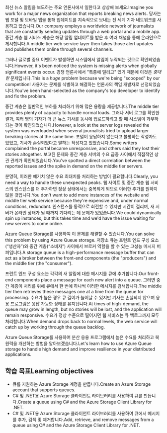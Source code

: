 <span data-ttu-id="b81b7-101">최신 뉴스 알림을 보도하는 주요 언론사에서 일한다고 상상해 보세요.</span><span class="sxs-lookup"><span data-stu-id="b81b7-101">Imagine you work for a major news organization that reports breaking news alerts.</span></span> <span data-ttu-id="b81b7-102">당사는 웹 포털 및 모바일 앱을 통해 업데이트를 지속적으로 보내는 전 세계 기자 네트워크를 사용하고 있습니다.</span><span class="sxs-lookup"><span data-stu-id="b81b7-102">Our company employs a worldwide network of journalists that are constantly sending updates through a web portal and a mobile app.</span></span> <span data-ttu-id="b81b7-103">중간 계층 웹 서비스 계층은 해당 알림 업데이트를 받은 후 여러 채널을 통해 온라인으로 게시합니다.</span><span class="sxs-lookup"><span data-stu-id="b81b7-103">A middle tier web service layer then takes those alert updates and publishes them online through several channels.</span></span>

<span data-ttu-id="b81b7-104">그러나 글로벌 중요 이벤트가 발생하면 시스템에서 알림이 누락되는 것으로 확인되었습니다.</span><span class="sxs-lookup"><span data-stu-id="b81b7-104">However, it's been noticed the system is missing alerts when globally significant events occur.</span></span> <span data-ttu-id="b81b7-105">경쟁 언론사에서 "특종에 밀리고" 있기 때문에 이것은 _중대한_ 문제입니다.</span><span class="sxs-lookup"><span data-stu-id="b81b7-105">This is a _huge_ problem because we're being "scooped" by our competition!</span></span> <span data-ttu-id="b81b7-106">사용자는 문제를 식별하고 해결하는 언론사의 책임 개발자로 선정되었습니다.</span><span class="sxs-lookup"><span data-stu-id="b81b7-106">You've been hand-selected as the company's top developer to identify and fix the problem.</span></span>

<span data-ttu-id="b81b7-107">중간 계층은 일반적인 부하를 처리하기 위해 많은 용량을 제공합니다.</span><span class="sxs-lookup"><span data-stu-id="b81b7-107">The middle tier provides plenty of capacity to handle normal loads.</span></span> <span data-ttu-id="b81b7-108">그러나 서버 로그를 확인한 결과, 여러 명의 기자가 더 큰 뉴스 기사를 동시에 업로드하려고 할 때 시스템이 과부하 되는 것이 확인되었습니다.</span><span class="sxs-lookup"><span data-stu-id="b81b7-108">However, a look at the server logs revealed the system was overloaded when several journalists tried to upload larger breaking stories at the same time.</span></span> <span data-ttu-id="b81b7-109">포털이 응답하지 않는다고 불평하는 작성자도 있었고, 기사가 손실되었다고 말하는 작성자고 있었습니다.</span><span class="sxs-lookup"><span data-stu-id="b81b7-109">Some writers complained the portal became unresponsive, and others said they lost their stories altogether.</span></span> <span data-ttu-id="b81b7-110">보고된 문제와 중간 계층 서버의 수요 급증 사이에서 직접적인 상관 관계가 확인되었습니다.</span><span class="sxs-lookup"><span data-stu-id="b81b7-110">You've spotted a direct correlation between the reported issues and the spike in demand on the middle tier servers.</span></span>

<span data-ttu-id="b81b7-111">분명히, 이러한 예기치 않은 수요 최대치를 처리하는 방법이 필요합니다.</span><span class="sxs-lookup"><span data-stu-id="b81b7-111">Clearly, you need a way to handle these unexpected peaks.</span></span> <span data-ttu-id="b81b7-112">웹 사이트 및 중간 계층 웹 서비스의 인스턴스를 더 추가하면 정상 상태에서는 중복되게 되므로 이러한 추가를 원하지 않을 것입니다.</span><span class="sxs-lookup"><span data-stu-id="b81b7-112">You don't want to add more instances of the website and middle tier web service because they're expensive and, under normal conditions, redundant.</span></span> <span data-ttu-id="b81b7-113">인스턴스를 동적으로 회전할 수 있지만 시간이 걸리며, 새 서버가 온라인 상태가 될 때까지 기다리는 데 문제가 있었습니다.</span><span class="sxs-lookup"><span data-stu-id="b81b7-113">We could dynamically spin up instances, but this takes time and we'd have the issue waiting for new servers to come online.</span></span>

<span data-ttu-id="b81b7-114">Azure Queue Storage를 사용하여 이 문제를 해결할 수 있습니다.</span><span class="sxs-lookup"><span data-stu-id="b81b7-114">You can solve this problem by using Azure Queue storage.</span></span> <span data-ttu-id="b81b7-115">저장소 큐는 프런트 엔드 구성 요소(“생산자”)와 중간 계층(“소비자”) 사이에서 브로커 역할을 할 수 있는 고성능 메시지 버퍼입니다.</span><span class="sxs-lookup"><span data-stu-id="b81b7-115">A storage queue is a high-performance message buffer that can act as a broker between the front-end components (the "producers") and the middle tier (the "consumer").</span></span> 

<span data-ttu-id="b81b7-116">프런트 엔드 구성 요소는 각각의 새 알림에 대한 메시지를 큐에 추가합니다.</span><span class="sxs-lookup"><span data-stu-id="b81b7-116">Our front-end components place a message for each new alert into a queue.</span></span> <span data-ttu-id="b81b7-117">그러면 중간 계층이 처리를 위해 큐에서 한 번에 하나씩 이러한 메시지를 검색합니다.</span><span class="sxs-lookup"><span data-stu-id="b81b7-117">The middle tier then retrieves these messages one at a time from the queue for processing.</span></span> <span data-ttu-id="b81b7-118">수요가 높은 경우 큐 길이가 늘어날 수 있지만 기사는 손실되지 않으며 응용 프로그램은 응답 가능한 상태를 유지됩니다.</span><span class="sxs-lookup"><span data-stu-id="b81b7-118">At times of high-demand, the queue may grow in length, but no stories will be lost, and the application will remain responsive.</span></span> <span data-ttu-id="b81b7-119">수요가 정상 수준으로 떨어지면 웹 서비스는 큐 백로그까지 모두 처리합니다.</span><span class="sxs-lookup"><span data-stu-id="b81b7-119">When demand drops back to normal levels, the web service will catch up by working through the queue backlog.</span></span>

<span data-ttu-id="b81b7-120">Azure Queue Storage를 사용하여 분산 응용 프로그램에서 높은 수요를 처리하고 복원력을 개선하는 방법을 알아보겠습니다.</span><span class="sxs-lookup"><span data-stu-id="b81b7-120">Let's learn how to use Azure Queue storage to handle high demand and improve resilience in your distributed applications.</span></span>

## <a name="learning-objectives"></a><span data-ttu-id="b81b7-121">학습 목표</span><span class="sxs-lookup"><span data-stu-id="b81b7-121">Learning objectives</span></span>

- <span data-ttu-id="b81b7-122">큐를 지원하는 Azure Storage 계정을 만듭니다.</span><span class="sxs-lookup"><span data-stu-id="b81b7-122">Create an Azure Storage account that supports queues.</span></span>
- <span data-ttu-id="b81b7-123">C# 및 .NET용 Azure Storage 클라이언트 라이브러리를 사용하여 큐를 만듭니다.</span><span class="sxs-lookup"><span data-stu-id="b81b7-123">Create a queue using C# and the Azure Storage Client Library for .NET.</span></span>
- <span data-ttu-id="b81b7-124">C# 및 .NET용 Azure Storage 클라이언트 라이브러리를 사용하여 큐에서 메시지를 추가, 검색 및 제거합니다.</span><span class="sxs-lookup"><span data-stu-id="b81b7-124">Add, retrieve, and remove messages from a queue using C# and the Azure Storage Client Library for .NET.</span></span>